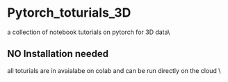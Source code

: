 # Pytorch_toturials_3D
a collection of notebook tutorials on pytorch for 3D data\\
## NO Installation needed
all toturials are in avaialabe on colab and can be run directly on the cloud  \\

